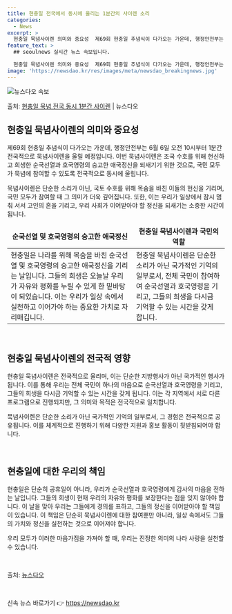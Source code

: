 ```yaml
---
title: 현충일 전국에서 동시에 울리는 1분간의 사이렌 소리
categories:
  - News
excerpt: >
  현충일 묵념사이렌 의미와 중요성  제69회 현충일 추념식이 다가오는 가운데, 행정안전부는 6월 6일 오전 1…
feature_text: >
  ## seoulnews 실시간 뉴스 속보입니다.

  현충일 묵념사이렌 의미와 중요성  제69회 현충일 추념식이 다가오는 가운데, 행정안전부는 6월 6일 오전 1…
image: 'https://newsdao.kr/res/images/meta/newsdao_breakingnews.jpg'
---
```


![뉴스다오 속보](https://newsdao.kr/res/images/meta/newsdao_breakingnews.jpg)

<p>출처: <a href="https://newsdao.kr/4062" rel="dofollow">현충일 묵념 전국 동시 1분간 사이렌</a> | 뉴스다오</p>

<h2 data-ke-size="size26">현충일 묵념사이렌의 의미와 중요성</h2>
<p data-ke-size="size16">제69회 현충일 추념식이 다가오는 가운데, 행정안전부는 6월 6일 오전 10시부터 1분간 전국적으로 묵념사이렌을 울릴 예정입니다. 이번 묵념사이렌은 조국 수호를 위해 헌신하고 희생한 순국선열과 호국영령의 숭고한 애국정신을 되새기기 위한 것으로, 국민 모두가 묵념에 참여할 수 있도록 전국적으로 동시에 울립니다.</p>
<p data-ke-size="size16">묵념사이렌은 단순한 소리가 아닌, 국토 수호를 위해 목숨을 바친 이들의 헌신을 기리며, 국민 모두가 참여할 때 그 의미가 더욱 깊어집니다. 또한, 이는 우리가 일상에서 잠시 멈춰 서서 고인의 혼을 기리고, 우리 사회가 이어받아야 할 정신을 되새기는 소중한 시간이 됩니다.</p>
<table>
<thead>
<tr>
<td style="text-align: center; height: 17px;"><b>순국선열 및 호국영령의 숭고한 애국정신</b></td>
<td style="text-align: center; height: 17px;"><b>현충일 묵념사이렌과 국민의 역할</b></td>
</tr>
</thead>
<tr>
<td style="height: 17px;">현충일은 나라를 위해 목숨을 바친 순국선열 및 호국영령의 숭고한 애국정신을 기리는 날입니다. 그들의 희생은 오늘날 우리가 자유와 평화를 누릴 수 있게 한 밑바탕이 되었습니다. 이는 우리가 일상 속에서 실천하고 이어가야 하는 중요한 가치로 자리매깁니다.</td>
<td style="height: 17px;">현충일 묵념사이렌은 단순한 소리가 아닌 국가적인 기억의 일부로서, 전체 국민이 참여하여 순국선열과 호국영령을 기리고, 그들의 희생을 다시금 기억할 수 있는 시간을 갖게 합니다.</td>
</tr>
</table>
<p data-ke-size="size16">&nbsp;</p>

<h2 data-ke-size="size26">현충일 묵념사이렌의 전국적 영향</h2>
<p data-ke-size="size16">현충일 묵념사이렌은 전국적으로 울리며, 이는 단순한 지방행사가 아닌 국가적인 행사가 됩니다. 이를 통해 우리는 전체 국민이 하나의 마음으로 순국선열과 호국영령을 기리고, 그들의 희생을 다시금 기억할 수 있는 시간을 갖게 됩니다. 이는 각 지역에서 서로 다른 프로그램으로 진행되지만, 그 의미와 목적은 전국적으로 일치합니다.</p>
<p data-ke-size="size16">묵념사이렌은 단순한 소리가 아닌 국가적인 기억의 일부로서, 그 경험은 전국적으로 공유됩니다. 이를 체계적으로 진행하기 위해 다양한 지원과 홍보 활동이 뒷받침되어야 합니다.</p>
<p data-ke-size="size16">&nbsp;</p>

<h2 data-ke-size="size26">현충일에 대한 우리의 책임</h2>
<p data-ke-size="size16">현충일은 단순히 공휴일이 아니라, 우리가 순국선열과 호국영령에게 감사의 마음을 전하는 날입니다. 그들의 희생이 현재 우리의 자유와 평화를 보장한다는 점을 잊지 않아야 합니다. 이 날을 맞아 우리는 그들에게 경의를 표하고, 그들의 정신을 이어받아야 할 책임이 있습니다. 이 책임은 단순히 묵념사이렌에 대한 참여뿐만 아니라, 일상 속에서도 그들의 가치와 정신을 실천하는 것으로 이어져야 합니다.</p>
<p data-ke-size="size16">우리 모두가 이러한 마음가짐을 가져야 할 때, 우리는 진정한 의미의 나라 사랑을 실천할 수 있습니다.</p>
<p data-ke-size="size16">&nbsp;</p>
<p data-ke-size="size16">출처: <a href="https://newsdao.kr/4062">뉴스다오</a></p>
<p data-ke-size="size16">&nbsp;</p> 

신속 뉴스 바로가기 👉 <a href="https://newsdao.kr" rel="dofollow">https://newsdao.kr</a>


